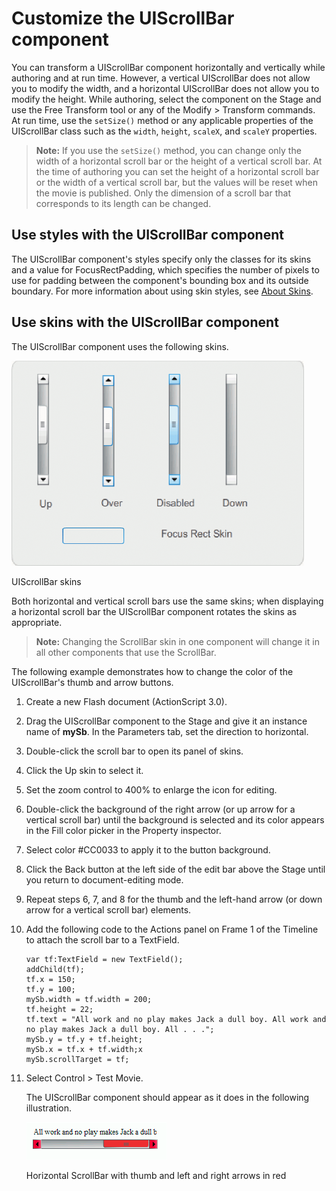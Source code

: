 # Customize the UIScrollBar component

You can transform a UIScrollBar component horizontally and vertically while
authoring and at run time. However, a vertical UIScrollBar does not allow you to
modify the width, and a horizontal UIScrollBar does not allow you to modify the
height. While authoring, select the component on the Stage and use the Free
Transform tool or any of the Modify \> Transform commands. At run time, use the
`setSize()` method or any applicable properties of the UIScrollBar class such as
the `width`, `height`, `scaleX`, and `scaleY` properties.

> **Note:** If you use the `setSize()` method, you can change only the width of
> a horizontal scroll bar or the height of a vertical scroll bar. At the time of
> authoring you can set the height of a horizontal scroll bar or the width of a
> vertical scroll bar, but the values will be reset when the movie is published.
> Only the dimension of a scroll bar that corresponds to its length can be
> changed.

## Use styles with the UIScrollBar component

The UIScrollBar component's styles specify only the classes for its skins and a
value for FocusRectPadding, which specifies the number of pixels to use for
padding between the component's bounding box and its outside boundary. For more
information about using skin styles, see [About Skins](./about-skins.md).

## Use skins with the UIScrollBar component

The UIScrollBar component uses the following skins.

![](../img/cu_sb_skins.png)

<caption>UIScrollBar skins</caption>

Both horizontal and vertical scroll bars use the same skins; when displaying a
horizontal scroll bar the UIScrollBar component rotates the skins as
appropriate.

> **Note:** Changing the ScrollBar skin in one component will change it in all
> other components that use the ScrollBar.

The following example demonstrates how to change the color of the UIScrollBar's
thumb and arrow buttons.

1.  Create a new Flash document (ActionScript 3.0).

2.  Drag the UIScrollBar component to the Stage and give it an instance name of
    **mySb**. In the Parameters tab, set the direction to horizontal.

3.  Double-click the scroll bar to open its panel of skins.

4.  Click the Up skin to select it.

5.  Set the zoom control to 400% to enlarge the icon for editing.

6.  Double-click the background of the right arrow (or up arrow for a vertical
    scroll bar) until the background is selected and its color appears in the
    Fill color picker in the Property inspector.

7.  Select color \#CC0033 to apply it to the button background.

8.  Click the Back button at the left side of the edit bar above the Stage until
    you return to document-editing mode.

9.  Repeat steps 6, 7, and 8 for the thumb and the left-hand arrow (or down
    arrow for a vertical scroll bar) elements.

10. Add the following code to the Actions panel on Frame 1 of the Timeline to
    attach the scroll bar to a TextField.

        var tf:TextField = new TextField();
        addChild(tf);
        tf.x = 150;
        tf.y = 100;
        mySb.width = tf.width = 200;
        tf.height = 22;
        tf.text = "All work and no play makes Jack a dull boy. All work and no play makes Jack a dull boy. All . . .";
        mySb.y = tf.y + tf.height;
        mySb.x = tf.x + tf.width;x
        mySb.scrollTarget = tf;

11. Select Control \> Test Movie.

    The UIScrollBar component should appear as it does in the following
    illustration.

    ![Horizontal ScrollBar with thumb and left and right arrows in red](../img/cu_sb_skins_ex.png)

    <caption>Horizontal ScrollBar with thumb and left and right arrows in red</caption>
